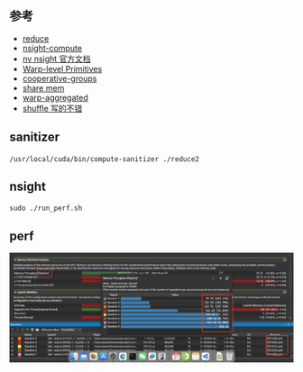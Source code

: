 ## 参考

* [reduce](https://zhuanlan.zhihu.com/p/426978026)
* [nsight-compute](https://zhuanlan.zhihu.com/p/662012270)
* [nv nsight 官方文档](https://docs.nvidia.com/nsight-compute/NsightCompute/index.html)
* [Warp-level Primitives](https://developer.nvidia.com/blog/using-cuda-warp-level-primitives/)
* [cooperative-groups](https://developer.nvidia.com/blog/cooperative-groups/)
* [share mem](https://developer.nvidia.com/blog/using-shared-memory-cuda-cc/)
* [warp-aggregated](https://developer.nvidia.com/blog/parallelforall/cuda-pro-tip-optimized-filtering-warp-aggregated-atomics/)
* [shuffle 写的不错](https://zhuanlan.zhihu.com/p/669957986)
## sanitizer

```
/usr/local/cuda/bin/compute-sanitizer ./reduce2
```
## nsight

```
sudo ./run_perf.sh
```

## perf
![alt text](1/perf/image.png)